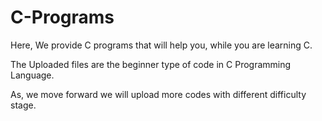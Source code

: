 # C-Programs
Here, We provide C programs that will help you, while you are learning C.

The Uploaded files are the beginner type of code in C Programming Language.

As, we move forward we will upload more codes with different difficulty stage.
